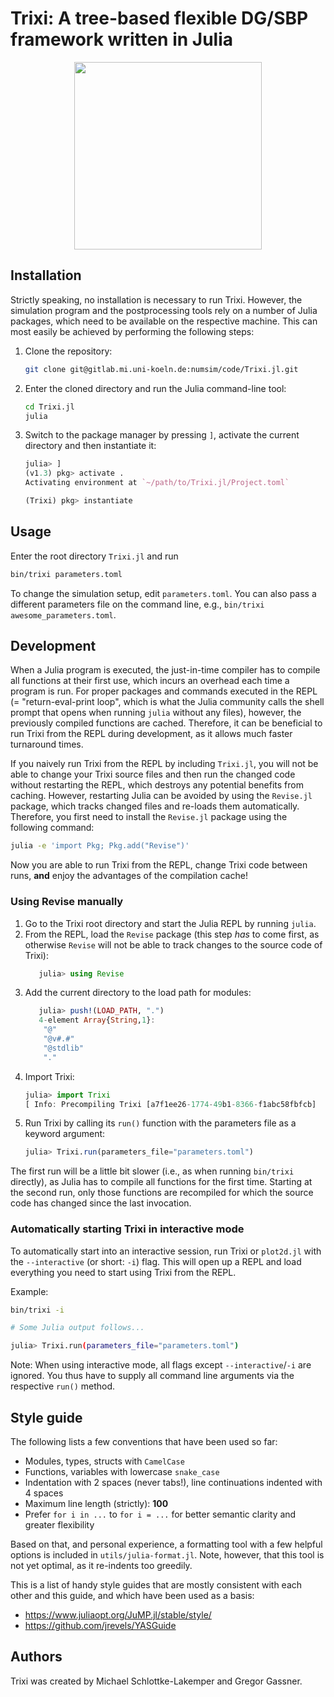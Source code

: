# Trixi: A tree-based flexible DG/SBP framework written in Julia

<p align="center">
  <img width="300px"
       src="https://gitlab.mi.uni-koeln.de/numsim/code/Trixi.jl/-/raw/master/doc/images/trixi.png">
</p>

## Installation
Strictly speaking, no installation is necessary to run Trixi. However, the
simulation program and the postprocessing tools rely on a number of Julia
packages, which need to be available on the respective machine. This can most
easily be achieved by performing the following steps:

1.  Clone the repository:
    ```bash
    git clone git@gitlab.mi.uni-koeln.de:numsim/code/Trixi.jl.git
    ```
2.  Enter the cloned directory and run the Julia command-line tool:
    ```bash
    cd Trixi.jl
    julia
    ```
3.  Switch to the package manager by pressing `]`, activate the current
    directory and then instantiate it:
    ```julia
    julia> ]
    (v1.3) pkg> activate .
    Activating environment at `~/path/to/Trixi.jl/Project.toml`

    (Trixi) pkg> instantiate
    ```


## Usage
Enter the root directory `Trixi.jl` and run
```bash
bin/trixi parameters.toml
```

To change the simulation setup, edit `parameters.toml`. You can also pass a different
parameters file on the command line, e.g., `bin/trixi awesome_parameters.toml`.


## Development
When a Julia program is executed, the just-in-time compiler has to compile all
functions at their first use, which incurs an overhead each time a program is
run. For proper packages and commands executed in the REPL (= "return-eval-print
loop", which is what the Julia community calls the shell prompt that opens
when running `julia` without any files), however, the previously compiled
functions are cached. Therefore, it can be beneficial to run Trixi from the REPL
during development, as it allows much faster turnaround times.

If you naively run Trixi from the REPL by including `Trixi.jl`, you will not be
able to change your Trixi source files and then run the changed code without
restarting the REPL, which destroys any potential benefits from caching.
However, restarting Julia can be avoided by using the `Revise.jl` package, which
tracks changed files and re-loads them automatically. Therefore, you first need
to install the `Revise.jl` package using the following command:

```bash
julia -e 'import Pkg; Pkg.add("Revise")'
```

Now you are able to run Trixi from the REPL, change Trixi code between runs,
**and** enjoy the advantages of the compilation cache!


### Using Revise manually

1.  Go to the Trixi root directory and start the Julia REPL by running `julia`.
2.  From the REPL, load the `Revise` package (this step _has_ to come first, as
    otherwise `Revise` will not be able to track changes to the source code of
    Trixi):
    ```julia
       julia> using Revise
    ```
3.  Add the current directory to the load path for modules:
    ```julia
       julia> push!(LOAD_PATH, ".")
       4-element Array{String,1}:
        "@"      
        "@v#.#"  
        "@stdlib"
        "."      
    ```
4.  Import Trixi:
    ```julia
    julia> import Trixi
    [ Info: Precompiling Trixi [a7f1ee26-1774-49b1-8366-f1abc58fbfcb]
    ```
5.  Run Trixi by calling its `run()` function with the parameters file as a
    keyword argument:
    ```julia
    julia> Trixi.run(parameters_file="parameters.toml")
    ```

The first run will be a little bit slower (i.e., as when running `bin/trixi`
directly), as Julia has to compile all functions for the first time. Starting at
the second run, only those functions are recompiled for which the source code
has changed since the last invocation.


### Automatically starting Trixi in interactive mode
To automatically start into an interactive session, run Trixi or `plot2d.jl`
with the `--interactive` (or short: `-i`) flag. This will open up a REPL and
load everything you need to start using Trixi from the REPL.

Example:
```bash
bin/trixi -i

# Some Julia output follows...

julia> Trixi.run(parameters_file="parameters.toml")
```

Note: When using interactive mode, all flags except `--interactive`/`-i` are
ignored. You thus have to supply all command line arguments via the respective
`run()` method.


## Style guide
The following lists a few conventions that have been used so far:

*   Modules, types, structs with `CamelCase`
*   Functions, variables with lowercase `snake_case`  
*   Indentation with 2 spaces (never tabs!), line continuations indented with 4
    spaces
*   Maximum line length (strictly): **100**
*   Prefer `for i in ...` to `for i = ...` for better semantic clarity and
    greater flexibility

Based on that, and personal experience, a formatting tool with a few helpful
options is included in `utils/julia-format.jl`. Note, however, that this tool is
not yet optimal, as it re-indents too greedily.

This is a list of handy style guides that are mostly consistent with each
other and this guide, and which have been used as a basis:

*   https://www.juliaopt.org/JuMP.jl/stable/style/
*   https://github.com/jrevels/YASGuide

## Authors
Trixi was created by Michael Schlottke-Lakemper and Gregor Gassner.
